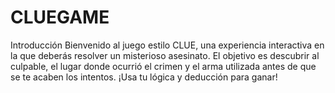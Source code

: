 # CLUEGAME
Introducción Bienvenido al juego estilo CLUE, una experiencia interactiva en la que deberás resolver un misterioso asesinato. El objetivo es descubrir al culpable, el lugar donde ocurrió el crimen y el arma utilizada antes de que se te acaben los intentos. ¡Usa tu lógica y deducción para ganar!
